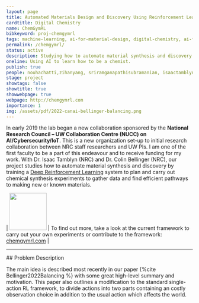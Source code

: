 ```yaml
---
layout: page
title: Automated Materials Design and Discovery Using Reinforcement Learning
cardtitle: Digital Chemistry
name: ChemGymRL
bibkeyword: proj-chemgymrl
tags: machine-learning, ai-for-material-design, digital-chemistry, ai-for-physics, ai-for-science, ai-for-chemistry, reinforcement-learning, MARL, MDP
permalink: /chemgymrl/
status: active
description: Studying how to automate material synthesis and discovery by training a Deep Reinforcement Learning system to plan and carry out chemical synthesis experiments to gather data and find efficient pathways to making new or known materials.
oneline: Using AI to learn how to be a chemist.
publish: true
people: nouhachatti,zihanyang, sriramganapathisubramanian, isaactamblyn, markcrowley, colinbellinger
stage: project
showtags: false
showtitle: true
showwebpage: true
webpage: http://chemgymrl.com
importance: 1
img: /assets/pdf/2022-canai-bellinger-balancing.png
---
```

In early 2019 the lab began a new collaboration sponsored by the **National Research Council – UW Collaboration Centre (NUCC) on AI/Cybersecurity/IoT**. This is a new organization set-up to initial research collaboration between NRC staff researchers and UW PIs. I am one of the first faculty to be a part of this endeavour and to receive funding for my work. With Dr. Isaac Tamblyn (NRC) and Dr. Colin Bellinger (NRC), our project studies how to automate material synthesis and discovery by training a [Deep Reinforcement Learning](/reinforcement-learning/) system to plan and carry out chemical synthesis experiments to gather data and find efficient pathways to making new or known materials.

| <img src="/assets/img/chemgymrl/chemgymrl_logo_400x400.png" width=100> | To find out more, take a look at the current framework to carry out your own experiments or contribute to the framework: <a href="https://chemgymrl.com/">chemgymrl.com</a> |


<hr>
## Problem Description

The main idea is described most recently in our paper {%cite Bellinger2022Balancing %} with some great high-level summary and motivation. This paper also outlines a modification to the standard single-action RL framework, to divide actions into two parts containing an costly observation choice in addition to the usual action which affects the world. 




